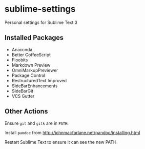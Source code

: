 # sublime-settings

Personal settings for Sublime Text 3

## Installed Packages
- Anaconda
- Better CoffeeScript
- Floobits
- Markdown Preview
- OmniMarkupPreviewer
- Package Control
- RestructuredText Improved
- SideBarEnhancements
- SideBarGit
- VCS Gutter

## Other Actions

Ensure `git` and `gitk` are in `PATH`.

Install `pandoc` from http://johnmacfarlane.net/pandoc/installing.html

Restart Sublime Text to ensure it can see the new PATH.